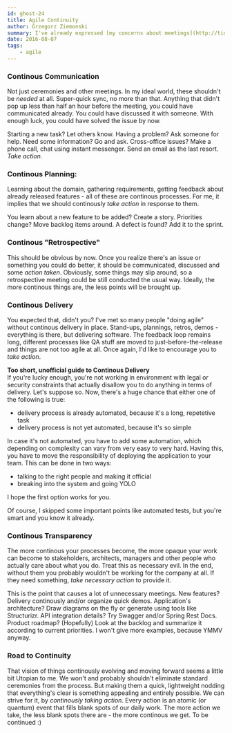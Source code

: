 ```yaml
---
id: ghost-24
title: Agile Continuity
author: Grzegorz Ziemonski
summary: I've already expressed [my concerns about meetings](http://tidyjava.com/very-important-meetings/), but I think there's more to say in terms of agile processes. Putting these things into practice is essential to being a good software developer. I've worked in Scrum and Scrum-like environments for a while and I have a feeling that we lack something - **continuity**.
date: 2016-08-07
tags:
    - agile
---
```

### Continous Communication

Not just ceremonies and other meetings. In my ideal world, these shouldn't be *needed* at all. Super-quick sync, no more than that. Anything that didn't pop up less than half an hour before the meeting, you could have communicated already. You could have discussed it with someone. With enough luck, you could have solved the issue by now.

Starting a new task? Let others know. Having a problem? Ask someone for help. Need some information? Go and ask. Cross-office issues? Make a phone call, chat using instant messenger. Send an email as the last resort. *Take action.*

### Continous Planning:

Learning about the domain, gathering requirements, getting feedback about already released features - all of these are continous processes. For me, it implies that we should continously *take action* in response to them.

You learn about a new feature to be added? Create a story. Priorities change? Move backlog items around. A defect is found? Add it to the sprint.

### Continous "Retrospective"

This should be obvious by now. Once you realize there's an issue or something you could do better, it should be communicated, discussed and some *action taken*. Obviously, some things may slip around, so a retrospective meeting could be still conducted the usual way. Ideally, the more continous things are, the less points will be brought up.

### Continous Delivery

You expected that, didn't you? I've met so many people "doing agile" without continous delivery in place. Stand-ups, plannings, retros, demos - everything is there, but delivering software. The feedback loop remains long, different processes like QA stuff are moved to just-before-the-release and things are not too agile at all. Once again, I'd like to encourage you to *take action*.

**Too short, unofficial guide to Continous Delivery**  
If you're lucky enough, you're not working in environment with legal or security constraints that actually disallow you to do anything in terms of delivery. Let's suppose so. Now, there's a huge chance that either one of the following is true:

* delivery process is already automated, because it's a long, repetetive task
* delivery process is not yet automated, because it's so simple

In case it's not automated, you have to add some automation, which depending on complexity can vary from very easy to very hard. Having this, you have to move the responsibility of deploying the application to your team. This can be done in two ways:

* talking to the right people and making it official
* breaking into the system and going YOLO

I hope the first option works for you.

Of course, I skipped some important points like automated tests, but you're smart and you know it already.

### Continous Transparency

The more continous your processes become, the more opaque your work can become to stakeholders, architects, managers and other people who actually care about what you do. Treat this as necessary evil. In the end, without them you probably wouldn't be working for the company at all. If they need something, *take necessary action* to provide it.

This is the point that causes a lot of unnecessary meetings. New features? Delivery continously and/or organize quick demos. Application's architecture? Draw diagrams on the fly or generate using tools like Structurizr. API integration details? Try Swagger and/or Spring Rest Docs. Product roadmap? (Hopefully) Look at the backlog and summarize it according to current priorities. I won't give more examples, because YMMV anyway.

### Road to Continuity

That vision of things continously evolving and moving forward seems a little bit Utopian to me. We won't and probably shouldn't eliminate standard ceremonies from the process. But making them a quick, lightweight nodding that everything's clear is something appealing and entirely possible. We can strive for it, by *continously taking action*. Every action is an atomic (or quantum) event that fills blank spots of our daily work. The more action we take, the less blank spots there are - the more continous we get. To be continued :)